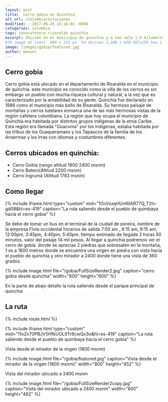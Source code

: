 ```yaml
---
layout: post
title:  Cerro gobia en Quinchia
alt_url: /colombia/estacionen
modified:   2017-06-23 13:16:01 -0500
categories: colombia 
tags: zonacafetera risaralda quinchia
excerpt: Ubicado en el municipio de quinchia y a tan solo 1.5 kilometros de su parque principal por un terreno suave, el cual lleva a una hermosa vista de la villa de los cerros. Es ideal para personas que estan iniciando en el senderismo o hiking.
#fb image at least  600 × 315 px  hd devices 1.200 × 630 487x255 how i see it
image: /images/gobia/featured.jpg
author: manuel
---
```


## Cerro gobia

Cerro gobia está ubicado en  el departamento de Risaralda en el municipio de quinchía. este municipio es  conocido como la villa de los cerros  es sin embargo un pueblo con mucha riqueza cultural y natural, a la vez que es caracterizado por la amabilidad de su gente.
Quinchía fue declarado en 1986 como el  municipio más bello de Risaralda. Su hermoso paisaje de montañas y cerros tutelares enmarca una de las más hermosas vistas de la región cafetera colombiana. 
La región que hoy ocupa el municipio de Quinchía era habitada por distintos grupos indígenas de la etnia Caribe. Esta región era llamada "Guacuma" por los indígenas, estaba habitada por las tribus de los Guaqueramaes y los Tapascos de la familia de los Ansermas y los Irras con idiomas y costumbres diferentes.

## Cerros ubicados en quinchía:
- Cerro Gobia (rango altitud  1800  2400 msnm)
- Cerro Batero(Altitud 2200 msnm)
- Cerro Ingrumá (Altitud 1783 msnm)

## Como llegar

{% include iframe.html
    type="custom"
    mid="1OoVsxqHUn6iIAR77Q_T2Iv-gd08&hl=es-419"
    caption="La ruta saliendo desde el pueblo de quimbaya hacia el cerro gobia"
%}

Se debe de tomar un bus en el terminal de la ciudad de pereira, nombre de la empresa Flota occidental horarios de salida 7:00 am , 8:15 am, 9:15 am, 12:00pm, 3:45pm,  4:40pm, 5:40pm. tiempo estimado de llegada 2 horas 50 minutos,  valor del pasaje 14 mil pesos. 
Al llegar a quinchía podremos ver el cerro de gobia.
donde se aprecias 2 piedras que sobresalen en la montaña, 1 es a 1800 metros donde se encuentra una virgen en piedra con vista hacia el pueblo de quinchía  y otro mirador a 2400 donde tiene una vista de 360 grados.


{% include image.html 
   file="/gobia/FullSizeRender2.jpg" 
   caption="cerro gobia desde quinchia"
   width="800"
   height="600"
%} 

En la parte de abajo detallo la ruta saliendo desde el parque principal de quinchía 

## La ruta

{% include route.html %} 

{% include iframe.html
    type="custom"
    mid="11oZn70PBJV5HfkUOL9Tr9cwQx3o&hl=es-419"
    caption="La ruta saliendo desde el pueblo de quimbaya hacia el cerro gobia"
%}

Vista desde el mirador de la virgen (1800 msnm)

{% include image.html 
   file="/gobia/featured.jpg" 
   caption="Vista desde el mirador de la virgen (1800 msnm)"
   width="800"
   height="452"
%} 

Vista del mirador ubicado a 2400 msnm

{% include image.html 
   file="/gobia/FullSizeRender2copy.jpg" 
   caption="Vista del mirador ubicado a 2400 msnm"
   width="800"
   height="482"
%} 

